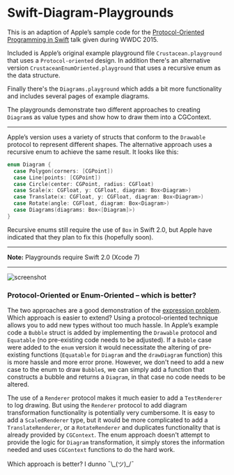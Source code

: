 Swift-Diagram-Playgrounds
========

This is an adaption of Apple’s sample code for the [Protocol-Oriented Programming in Swift](https://developer.apple.com/videos/wwdc/2015/?id=408) talk given during WWDC 2015.

Included is Apple’s original example playground file `Crustacean.playground` that uses a `Protocol-oriented` design. In addition there's an alternative version `CrustaceanEnumOriented.playground` that uses a recursive enum as the data structure.

Finally there's the `Diagrams.playground` which adds a bit more functionality and includes several pages of example diagrams.

The playgrounds demonstrate two different approaches to creating `Diagram`s as value types and show how to draw them into a CGContext.

* * *

Apple’s version uses a variety of structs that conform to the `Drawable` protocol to represent different shapes. The alternative approach uses a recursive enum to achieve the same result. It looks like this:

```swift
enum Diagram {
  case Polygon(corners: [CGPoint])
  case Line(points: [CGPoint])
  case Circle(center: CGPoint, radius: CGFloat)
  case Scale(x: CGFloat, y: CGFloat, diagram: Box<Diagram>)
  case Translate(x: CGFloat, y: CGFloat, diagram: Box<Diagram>)
  case Rotate(angle: CGFloat, diagram: Box<Diagram>)
  case Diagrams(diagrams: Box<[Diagram]>)
}
```

Recursive enums still require the use of `Box` in Swift 2.0, but Apple have indicated that they plan to fix this (hopefully soon).

* * *
**Note:** Playgrounds require Swift 2.0 (Xcode 7)
* * *

![screenshot](http://alskipp.github.io/Swift-Diagram-Playgrounds/img/screenshot1.png)

### Protocol-Oriented or Enum-Oriented – which is better?

The two approaches are a good demonstration of the [expression problem](https://en.wikipedia.org/wiki/Expression_problem). Which approach is easier to extend? Using a protocol-oriented technique allows you to add new types without too much hassle. In Apple’s example code a `Bubble` struct is added by implementing the `Drawable` protocol and `Equatable` (no pre-existing code needs to be adjusted). If a `Bubble` case were added to the `enum` version it would necessitate the altering of pre-existing functions (`Equatable` for `Diagram` and the `drawDiagram` function) this is more hassle and more error prone. However, we don't need to add a new case to the enum to draw `Bubble`s, we can simply add a function that constructs a bubble and returns a `Diagram`, in that case no code needs to be altered.

The use of a `Renderer` protocol makes it much easier to add a `TestRenderer` to log drawing. But using the `Renderer` protocol to add diagram transformation functionality is potentially very cumbersome. It is easy to add a `ScaledRenderer` type, but it would be more complicated to add a `TranslateRenderer`, or a `RotateRenderer` and duplicates functionality that is already provided by `CGContext`. The enum approach doesn't attempt to provide the logic for `Diagram` transformation, it simply stores the information needed and uses `CGContext` functions to do the hard work.

Which approach is better? I dunno ¯\\\_(ツ)_/¯